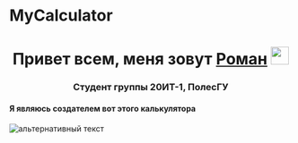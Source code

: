 # MyCalculator
<h1 align="center">Привет всем, меня зовут <a href="https://github.com/BlackSalar" target="_blank">Роман</a> 
<img src="https://github.com/blackcater/blackcater/raw/main/images/Hi.gif" height="32"/></h1>
<h3 align="center">Студент группы 20ИТ-1, ПолесГУ</h3>
<h4 align="left">Я являюсь создателем вот этого калькулятора</h4>
<img src="путь к файлу" alt="альтернативный текст">

